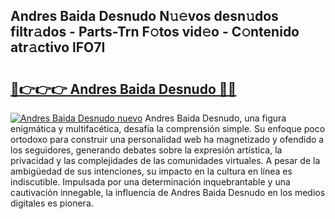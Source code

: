 ## Andres Baida Desnudo N𝚞𝚎vos desn𝚞dos filtr𝚊dos - Parts-Trn F𝚘tos vid𝚎o - C𝚘ntenido atr𝚊ctivo lFO7I

# <h2><a href="http://mb2sio.tromn.icu/?c=Andres+Baida+Desnudo">🔗👉👉👉 Andres Baida Desnudo 🔗🔗</a></h2>

[![Andres Baida Desnudo nuevo](https://i.imgur.com/pEAQMta.gif)](http://mb2sio.tromn.icu/?c=Andres+Baida+Desnudo)
Andres Baida Desnudo, una figura enigmática y multifacética, desafía la comprensión simple. Su enfoque poco ortodoxo para construir una personalidad web ha magnetizado y ofendido a los seguidores, generando debates sobre la expresión artística, la privacidad y las complejidades de las comunidades virtuales. A pesar de la ambigüedad de sus intenciones, su impacto en la cultura en línea es indiscutible. Impulsada por una determinación inquebrantable y una cautivación innegable, la influencia de Andres Baida Desnudo en los medios digitales es pionera.
